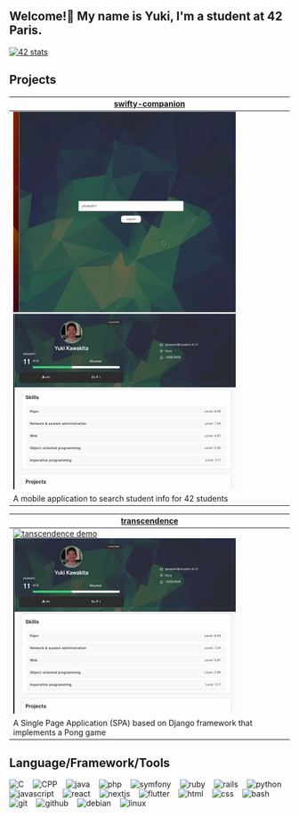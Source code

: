 <h2>Welcome!👋 My name is Yuki, I'm a student at 42 Paris.</h2>

<!-- <img src="https://github-readme-stats.vercel.app/api/top-langs/?username=yuuuuki15&theme=blue-green&show_icons=true&hide_border=true&layout=compact" height="145" alt="languages graph"  /> -->

<a href="https://profile.intra.42.fr/users/ykawakit">
    <img src="https://badge.mediaplus.ma/colorfulwaves/ykawakit" alt="42 stats" />
</a>

## Projects

<!-- Project cards -->
| [swifty-companion](https://github.com/yuuuuki15/swifty_companion) |
|---|
|<a href="https://github.com/yuuuuki15/swifty_companion"><img src="assets/swifty1.webp" width="400" alt="swifty-companion demo"/></a><a href="https://github.com/yuuuuki15/swifty_companion"><img src="assets/swifty2.webp" width="400" alt="swifty-companion demo2"/></a>|
| A mobile application to search student info for 42 students |

| [transcendence](https://github.com/yuuuuki15/transcendence) |
|---|
|<a href="https://github.com/yuuuuki15/transcendence"><img src="assets/trancendence.webp" width="400" alt="tanscendence demo"/></a><a href="https://github.com/yuuuuki15/transcendence"><img src="assets/swifty2.webp" width="400" alt="transcendence demo2"/></a>|
| A Single Page Application (SPA) based on Django framework that implements a Pong game |

## Language/Framework/Tools
<div>
<img src="https://cdn.simpleicons.org/c/A8B9CC" height="30" alt="C"/>
<img width="8"/>
<img src="https://cdn.simpleicons.org/c++/00599C" height="30" alt="CPP"/>
<img width="8">
<img src="https://cdn.jsdelivr.net/gh/devicons/devicon/icons/java/java-original.svg" height="30px" alt="java">
<img width="8">
<img src="https://cdn.jsdelivr.net/gh/devicons/devicon/icons/php/php-original.svg" height="30px;" alt="php">
<img width="8">
<img src="https://cdn.jsdelivr.net/gh/devicons/devicon/icons/symfony/symfony-original.svg" height="30" alt="symfony"/>
<img width="8">
<img src="https://cdn.jsdelivr.net/gh/devicons/devicon/icons/ruby/ruby-original.svg" height="30px;" alt="ruby">
<img width="8">
<img src="https://cdn.jsdelivr.net/gh/devicons/devicon/icons/rails/rails-original-wordmark.svg" height="30" alt="rails"/>
<img width="8">
<img src="https://cdn.jsdelivr.net/gh/devicons/devicon/icons/python/python-original.svg" height="30" alt="python"/>
<img width="8">
<img src="https://cdn.jsdelivr.net/gh/devicons/devicon/icons/javascript/javascript-original.svg" height="30" alt="javascript"/>
<img width="8">
<img src="https://cdn.jsdelivr.net/gh/devicons/devicon/icons/react/react-original.svg" height="30" alt="react"/>
<img width="8">
<img src="https://cdn.jsdelivr.net/gh/devicons/devicon/icons/nextjs/nextjs-original.svg" height="30" alt="nextjs"/>
<img width="8">
<img src="https://cdn.jsdelivr.net/gh/devicons/devicon/icons/flutter/flutter-original.svg" height="30" alt="flutter"/>
<img width="8">
<img src="https://skillicons.dev/icons?i=html" height="30" alt="html"/>
<img width="8">
<img src="https://cdn.jsdelivr.net/gh/devicons/devicon/icons/css3/css3-original.svg" height="30" alt="css"/>
<img width="8">
<img src="https://cdn.jsdelivr.net/gh/devicons/devicon/icons/bash/bash-original.svg" height="30" alt="bash"/>
<img width="8">
<img src="https://cdn.jsdelivr.net/gh/devicons/devicon/icons/git/git-original.svg" height="30" alt="git"/>
<img width="8">
<img src="https://cdn.jsdelivr.net/gh/devicons/devicon/icons/github/github-original.svg" height="30" alt="github"/>
<img width="8">
<img src="https://cdn.jsdelivr.net/gh/devicons/devicon/icons/debian/debian-original.svg" height="30" alt="debian"/>
<img width="8">
<img src="https://cdn.jsdelivr.net/gh/devicons/devicon/icons/linux/linux-original.svg" height="30" alt="linux"/>
</div>
